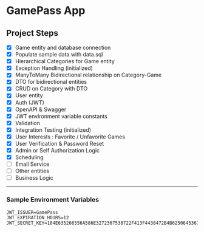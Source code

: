 # GamePass App

## Project Steps
- [x] Game entity and database connection
- [x] Populate sample data with data.sql
- [x] Hierarchical Categories for Game entity
- [x] Exception Handling (initialized)
- [x] ManyToMany Bidirectional relationship on Category-Game
- [x] DTO for bidirectional entities
- [x] CRUD on Category with DTO
- [x] User entity
- [x] Auth (JWT)
- [x] OpenAPI & Swagger
- [x] JWT environment variable constants 
- [x] Validation
- [x] Integration Testing (initialized)
- [x] User Interests : Favorite / Unfavorite Games
- [x] User Verification & Password Reset
- [x] Admin or Self Authorization Logic
- [x] Scheduling
- [ ] Email Service
- [ ] Other entities
- [ ] Business Logic

- - -

### Sample Environment Variables

```text
JWT_ISSUER=GamePass
JWT_EXPIRATION_HOURS=12
JWT_SECRET_KEY=104E635266556A586E3272367538722F413F4438472B4B6250645367266B5275
```